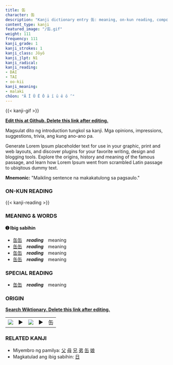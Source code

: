 ```yaml
---
title: 缶
character: 缶
description: "Kanji dictionary entry 缶: meaning, on-kun reading, compounds, origin, related kanji"
content_type: kanji
featured_image: "/缶.gif"
weight: 111
frequency: 111
kanji_grade: 1
kanji_strokes: 1
kanji_class: Jōyō
kanji_jlpt: N1
kanji_radical: 
kanji_reading: 
- DAI
- TAI
- oo-kii
kanji_meaning:
- malaki
chōon: "Ā Ī Ū Ē Ō ā ī ū ē ō ’"
---
```

[//]: # (Don't edit the line below. Kanji animated GIF code is automatically generated.)
{{< kanji-gif >}}

[//]: # (Edit below this line.)

**[Edit this at Github. Delete this link after editing.](https://github.com/tim0g/tim/tree/main/content/kanji/缶/index.md)**

Magsulat dito ng introduction tungkol sa kanji. Mga opinions, impressions, suggestions, trivia, ang kung ano-ano pa.

Generate Lorem Ipsum placeholder text for use in your graphic, print and web layouts, and discover plugins for your favorite writing, design and blogging tools. Explore the origins, history and meaning of the famous passage, and learn how Lorem Ipsum went from scrambled Latin passage to ubiqitous dummy text.
 
**Mnemonic:** "Maikling sentence na makakatulong sa pagsaulo."

### ON-KUN READING

[//]: # (Don't edit the line below. ON-KUN READING code is automatically generated.)
{{< kanji-reading >}}

### MEANING & WORDS

#### ➊ **Ibig sabihin**
  - [缶](../缶)[缶](../缶)　***reading***　meaning
  - [缶](../缶)[缶](../缶)　***reading***　meaning
  - [缶](../缶)[缶](../缶)　***reading***　meaning
  - [缶](../缶)[缶](../缶)　***reading***　meaning

### SPECIAL READING
  - [缶](../缶)[缶](../缶)　***reading***　meaning

### ORIGIN

**[Search Wiktionary. Delete this link after editing.](https://wiktionary.org/wiki/缶)**
<table class="kanji-table"><tr><td>
<img src="60px-缶-bronze.svg.png">
</td><td>▶</td><td>
<img src="60px-缶-oracle.svg.png">
</td><td>▶</td>
<td class="kanji-origin">缶</td>
</tr></table>

### RELATED KANJI
- Miyembro ng pamilya: [父](../父) [母](../母) [兄](../兄) [弟](../弟) [缶](../缶) [娘](../娘)
- Magkatulad ang ibig sabihin: [日](../日)
